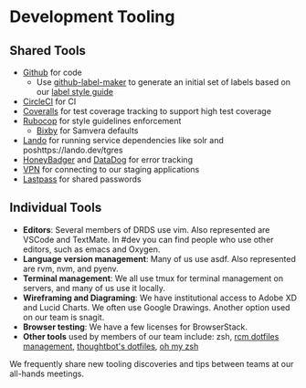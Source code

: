 # Development Tooling

## Shared Tools

* [Github](https://github.com/pulibrary) for code
  * Use [github-label-maker](https://github.com/pulibrary/github-label-maker) to generate an initial set of labels based on our [label style guide](https://github.com/pulibrary/pul_library_drupal/wiki/Issues-Label-Style-Guide)
* [CircleCI](https://circleci.com/gh/pulibrary) for CI
* [Coveralls](https://coveralls.io/github/pulibrary) for test coverage tracking to support high test coverage
* [Rubocop](https://github.com/bbatsov/rubocop) for style guidelines enforcement
  * [Bixby](https://github.com/samvera-labs/bixby) for Samvera defaults
* [Lando](https://lando.dev/) for running service dependencies like solr and poshttps://lando.dev/tgres
* [HoneyBadger](https://www.honeybadger.io/) and
  [DataDog](https://app.datadoghq.com/) for error tracking
* [VPN](https://princeton.service-now.com/snap?sys_id=6023&id=kb_article) for connecting to our staging applications
* [Lastpass](https://informationsecurity.princeton.edu/LastPass) for shared passwords

## Individual Tools

* __Editors__: Several members of DRDS use vim. Also represented are VSCode and TextMate. In #dev you can find people who use other editors, such as emacs and Oxygen.
* __Language version management__: Many of us use asdf. Also represented are rvm, nvm, and pyenv.
* __Terminal management__: We all use tmux for terminal management on servers, and many of us use it locally.
* __Wireframing and Diagraming__: We have institutional access to Adobe XD and Lucid Charts. We often use Google Drawings. Another option used on our team is snagit.
* __Browser testing__: We have a few licenses for BrowserStack.
* __Other tools__ used by members of our team include: zsh, [rcm dotfiles management](https://github.com/thoughtbot/rcm), [thoughtbot's dotfiles](https://github.com/thoughtbot/dotfiles), [oh my zsh](https://ohmyz.sh/)

We frequently share new tooling discoveries and tips between teams at our all-hands
meetings.
